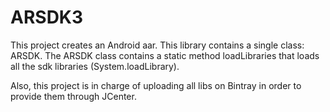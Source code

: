 ARSDK3
===============

This project creates an Android aar. 
This library contains a single class: ARSDK.
The ARSDK class contains a static method loadLibraries that loads all the sdk libraries (System.loadLibrary).

Also, this project is in charge of uploading all libs on Bintray in order to provide them through JCenter.